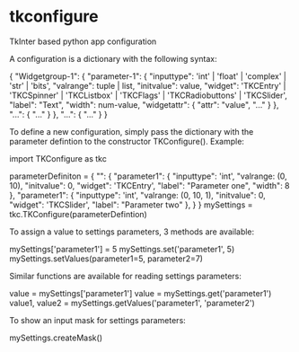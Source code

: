 # tkconfigure
TkInter based python app configuration

A configuration is a dictionary with the following syntax:

{
	"Widgetgroup-1": {
		"parameter-1": {
			"inputtype": 'int' | 'float' | 'complex' | 'str' | 'bits',
			"valrange":  tuple | list,
			"initvalue": value,
			"widget":    'TKCEntry' | 'TKCSpinner' | 'TKCListbox' | 'TKCFlags' | 'TKCRadiobuttons' | 'TKCSlider',
			"label":     "Text",
			"width":     num-value,
			"widgetattr": {
				"attr": "value",
				"..."
			}
		},
		"...": {
			"..."
		}
	},
	"...": {
		"..."
	}
}

To define a new configuration, simply pass the dictionary with the parameter defintion to the constructor TKConfigure(). Example:

import TKConfigure as tkc

parameterDefiniton = {
	"": {
		"parameter1": {
			"inputtype": 'int',
			"valrange:   (0, 10),
			"initvalue": 0,
			"widget":    'TKCEntry',
			"label":     "Parameter one",
			"width":     8 
		},
		"parameter1": {
			"inputtype": 'int',
			"valrange:   (0, 10, 1),
			"initvalue": 0,
			"widget":    'TKCSlider',
			"label":     "Parameter two"
		},
	}
}
mySettings = tkc.TKConfigure(parameterDefintion)

To assign a value to settings parameters, 3 methods are available:

mySettings['parameter1'] = 5
mySettings.set('parameter1', 5)
mySettings.setValues(parameter1=5, parameter2=7)

Similar functions are available for reading settings parameters:

value = mySettings['parameter1']
value = mySettings.get('parameter1')
value1, value2 = mySettings.getValues('parameter1', 'parameter2')

To show an input mask for settings parameters:

mySettings.createMask()
